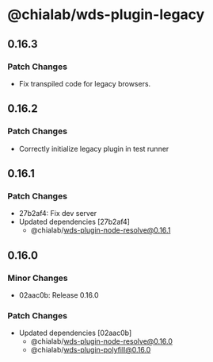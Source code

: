 # @chialab/wds-plugin-legacy

## 0.16.3

### Patch Changes

- Fix transpiled code for legacy browsers.

## 0.16.2

### Patch Changes

- Correctly initialize legacy plugin in test runner

## 0.16.1

### Patch Changes

- 27b2af4: Fix dev server
- Updated dependencies [27b2af4]
  - @chialab/wds-plugin-node-resolve@0.16.1

## 0.16.0

### Minor Changes

- 02aac0b: Release 0.16.0

### Patch Changes

- Updated dependencies [02aac0b]
  - @chialab/wds-plugin-node-resolve@0.16.0
  - @chialab/wds-plugin-polyfill@0.16.0
